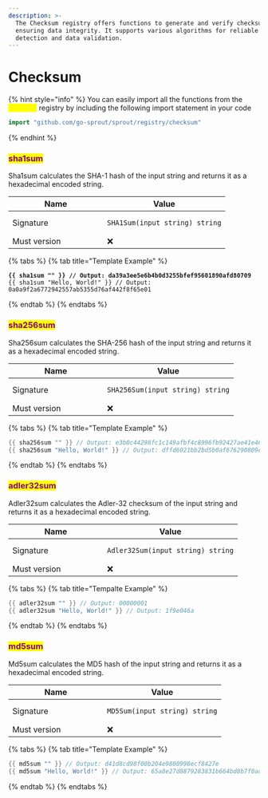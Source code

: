 ```yaml
---
description: >-
  The Checksum registry offers functions to generate and verify checksums,
  ensuring data integrity. It supports various algorithms for reliable error
  detection and data validation.
---
```


# Checksum

{% hint style="info" %}
You can easily import all the functions from the <mark style="color:yellow;">`checksum`</mark> registry by including the following import statement in your code

```go
import "github.com/go-sprout/sprout/registry/checksum"
```
{% endhint %}

### <mark style="color:purple;">sha1sum</mark>

Sha1sum calculates the SHA-1 hash of the input string and returns it as a hexadecimal encoded string.

<table data-header-hidden><thead><tr><th width="174">Name</th><th>Value</th></tr></thead><tbody><tr><td>Signature</td><td><pre class="language-go"><code class="lang-go">SHA1Sum(input string) string
</code></pre></td></tr><tr><td>Must version</td><td><span data-gb-custom-inline data-tag="emoji" data-code="274c">❌</span></td></tr></tbody></table>

{% tabs %}
{% tab title="Template Example" %}
<pre class="language-go"><code class="lang-go"><strong>{{ sha1sum "" }} // Output: da39a3ee5e6b4b0d3255bfef95601890afd80709
</strong>{{ sha1sum "Hello, World!" }} // Output: 0a0a9f2a6772942557ab5355d76af442f8f65e01
</code></pre>
{% endtab %}
{% endtabs %}

### <mark style="color:purple;">sha256sum</mark>

Sha256sum calculates the SHA-256 hash of the input string and returns it as a hexadecimal encoded string.

<table data-header-hidden><thead><tr><th width="174">Name</th><th>Value</th></tr></thead><tbody><tr><td>Signature</td><td><pre class="language-go"><code class="lang-go">SHA256Sum(input string) string
</code></pre></td></tr><tr><td>Must version</td><td><span data-gb-custom-inline data-tag="emoji" data-code="274c">❌</span></td></tr></tbody></table>

{% tabs %}
{% tab title="Template Example" %}
```go
{{ sha256sum "" }} // Output: e3b0c44298fc1c149afbf4c8996fb92427ae41e4649b934ca495991b7852b855
{{ sha256sum "Hello, World!" }} // Output: dffd6021bb2bd5b0af676290809ec3a53191dd81c7f70a4b28688a362182986f
```
{% endtab %}
{% endtabs %}

### <mark style="color:purple;">adler32sum</mark>

Adler32sum calculates the Adler-32 checksum of the input string and returns it as a hexadecimal encoded string.

<table data-header-hidden><thead><tr><th width="174">Name</th><th>Value</th></tr></thead><tbody><tr><td>Signature</td><td><pre class="language-go"><code class="lang-go">Adler32Sum(input string) string
</code></pre></td></tr><tr><td>Must version</td><td><span data-gb-custom-inline data-tag="emoji" data-code="274c">❌</span></td></tr></tbody></table>

{% tabs %}
{% tab title="Tempalte Example" %}
```go
{{ adler32sum "" }} // Output: 00000001
{{ adler32sum "Hello, World!" }} // Output: 1f9e046a
```
{% endtab %}
{% endtabs %}

### <mark style="color:purple;">md5sum</mark>

Md5sum calculates the MD5 hash of the input string and returns it as a hexadecimal encoded string.

<table data-header-hidden><thead><tr><th width="174">Name</th><th>Value</th></tr></thead><tbody><tr><td>Signature</td><td><pre class="language-go"><code class="lang-go">MD5Sum(input string) string
</code></pre></td></tr><tr><td>Must version</td><td><span data-gb-custom-inline data-tag="emoji" data-code="274c">❌</span></td></tr></tbody></table>

{% tabs %}
{% tab title="Template Example" %}
```go
{{ md5sum "" }} // Output: d41d8cd98f00b204e9800998ecf8427e
{{ md5sum "Hello, World!" }} // Output: 65a8e27d8879283831b664bd8b7f0ad4
```
{% endtab %}
{% endtabs %}
